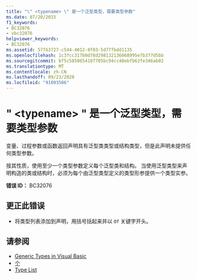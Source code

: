 ```yaml
---
title: "\" <typename> \" 是一个泛型类型，需要类型参数"
ms.date: 07/20/2015
f1_keywords:
- BC32076
- vbc32076
helpviewer_keywords:
- BC32076
ms.assetid: 57f63727-c544-4012-8f03-5d77fbdd1135
ms.openlocfilehash: 1c3fcc317b0d78d298132136068995e7b377d5bb
ms.sourcegitcommit: bf5c5850654187705bc94cc40ebfb62fe346ab02
ms.translationtype: MT
ms.contentlocale: zh-CN
ms.lasthandoff: 09/23/2020
ms.locfileid: "91093506"
---
```

# <a name="typename-is-a-generic-type-and-requires-type-arguments"></a>" \<typename> " 是一个泛型类型，需要类型参数

变量、过程参数或函数返回声明具有泛型类类型或结构类型，但是此声明未提供任何类型参数。  
  
 按其性质，使用至少一个类型参数定义每个泛型类和结构。 当使用泛型类型来声明构造的类或结构时，必须为每个由泛型类型定义的类型形参提供一个类型实参。  
  
 **错误 ID：** BC32076  
  
## <a name="to-correct-this-error"></a>更正此错误  
  
- 将类型列表添加到声明，用括号括起来并以 `Of` 关键字开头。  
  
## <a name="see-also"></a>请参阅

- [Generic Types in Visual Basic](../programming-guide/language-features/data-types/generic-types.md)
- [个](../language-reference/statements/of-clause.md)
- [Type List](../language-reference/statements/type-list.md)
